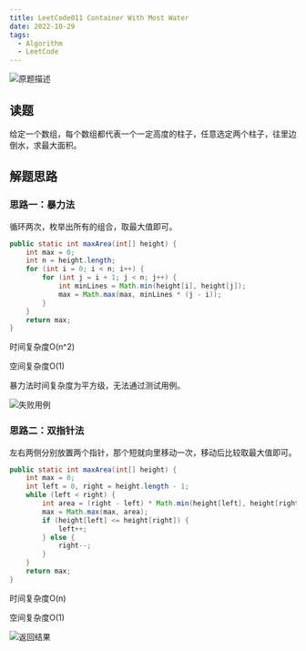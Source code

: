 ```yaml
---
title: LeetCode011 Container With Most Water
date: 2022-10-29
tags:
  - Algorithm
  - LeetCode
---
```



![原题描述](https://cdn.jsdelivr.net/gh/snail-tech/oss@master/uPic/wh7S7t.png)

## 读题

给定一个数组，每个数组都代表一个一定高度的柱子，任意选定两个柱子，往里边倒水，求最大面积。

## 解题思路

### 思路一：暴力法

循环两次，枚举出所有的组合，取最大值即可。

```java
public static int maxArea(int[] height) {
    int max = 0;
    int n = height.length;
    for (int i = 0; i < n; i++) {
        for (int j = i + 1; j < n; j++) {
            int minLines = Math.min(height[i], height[j]);
            max = Math.max(max, minLines * (j - i));
        }
    }
    return max;
}
```

时间复杂度O(n^2)

空间复杂度O(1)

暴力法时间复杂度为平方级，无法通过测试用例。

![失败用例](https://cdn.jsdelivr.net/gh/snail-tech/oss@master/uPic/MtcpdQ.png)

### 思路二：双指针法

左右两侧分别放置两个指针，那个短就向里移动一次，移动后比较取最大值即可。

```java
public static int maxArea(int[] height) {
    int max = 0;
    int left = 0, right = height.length - 1;
    while (left < right) {
        int area = (right - left) * Math.min(height[left], height[right]);
        max = Math.max(max, area);
        if (height[left] <= height[right]) {
            left++;
        } else {
            right--;
        }
    }
    return max;
}
```

时间复杂度O(n)

空间复杂度O(1)

![返回结果](https://cdn.jsdelivr.net/gh/snail-tech/oss@master/uPic/IDbgUi.png)
